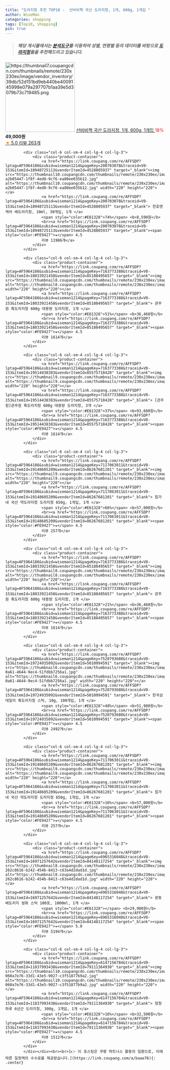 ```yaml
---
title: "도라지청 추천 TOP10 -  선비비책 국산 도라지청, 1개, 600g, 1개입 "
author: WiseMan
categories: shopping
tags: [Top10, shopping]
pin: true
---
```


> ##### 해당 게시물에서는 [**분석도구**](https://itemscout.io/)를 이용하여 **성별**, **연령별** 등의 데이터를 바탕으로 [**도라지청**](https://link.coupang.com/a/baae76)들을 추천해드리고 있습니다.
<div class="container"><div class="row">
            <div class="col-6 col-sm-4 col-lg-4 col-lg-3">
                <div class="product-container">
                    <a href="https://link.coupang.com/re/AFFSDP?lptag=AF5964186&subid=wiseman1214&pageKey=7689449435&traceid=V0-153&itemId=20548865070&vendorItemId=87902398055" target="_blank"><img src="https://thumbnail7.coupangcdn.com/thumbnails/remote/230x230ex/image/vendor_inventory/39db/52d151bd9eb440be4009145998e079a297707b1aa39e5d3079b73c719485.png" alt="https://thumbnail7.coupangcdn.com/thumbnails/remote/230x230ex/image/vendor_inventory/39db/52d151bd9eb440be4009145998e079a297707b1aa39e5d3079b73c719485.png" width="220" height="220"></a>
                    <a href="https://link.coupang.com/re/AFFSDP?lptag=AF5964186&subid=wiseman1214&pageKey=7689449435&traceid=V0-153&itemId=20548865070&vendorItemId=87902398055" target="_blank"> 선비비책 국산 도라지청, 1개, 600g, 1개입 </a>
                    <span style="color:#E61328">18%</span> <b>49,000원</b>
                    <br><a href="https://link.coupang.com/re/AFFSDP?lptag=AF5964186&subid=wiseman1214&pageKey=7689449435&traceid=V0-153&itemId=20548865070&vendorItemId=87902398055" target="_blank"><span style="color:#FE9427">★</span> 5.0
                    리뷰 263개</a>
                </div>
            </div>
            
            <div class="col-6 col-sm-4 col-lg-4 col-lg-3">
                <div class="product-container">
                    <a href="https://link.coupang.com/re/AFFSDP?lptag=AF5964186&subid=wiseman1214&pageKey=200703078&traceid=V0-153&itemId=18948725113&vendorItemId=4528805937" target="_blank"><img src="https://thumbnail10.coupangcdn.com/thumbnails/remote/230x230ex/image/retail/images/8400942258504032-a2b05447-1f8f-4ed0-9cf6-ea80ee035b12.jpg" alt="https://thumbnail10.coupangcdn.com/thumbnails/remote/230x230ex/image/retail/images/8400942258504032-a2b05447-1f8f-4ed0-9cf6-ea80ee035b12.jpg" width="220" height="220"></a>
                    <a href="https://link.coupang.com/re/AFFSDP?lptag=AF5964186&subid=wiseman1214&pageKey=200703078&traceid=V0-153&itemId=18948725113&vendorItemId=4528805937" target="_blank"> 천호엔케어 배도라지청, 10ml, 30개입, 1개 </a>
                    <span style="color:#E61328">74%</span> <b>8,590원</b>
                    <br><a href="https://link.coupang.com/re/AFFSDP?lptag=AF5964186&subid=wiseman1214&pageKey=200703078&traceid=V0-153&itemId=18948725113&vendorItemId=4528805937" target="_blank"><span style="color:#FE9427">★</span> 4.5
                    리뷰 11986개</a>
                </div>
            </div>
            
            <div class="col-6 col-sm-4 col-lg-4 col-lg-3">
                <div class="product-container">
                    <a href="https://link.coupang.com/re/AFFSDP?lptag=AF5964186&subid=wiseman1214&pageKey=7163773388&traceid=V0-153&itemId=18033921458&vendorItemId=85188495657" target="_blank"><img src="https://thumbnail8.coupangcdn.com/thumbnails/remote/230x230ex/image/vendor_inventory/be94/b130210015852c2de4180f09467e53b034ee5a2dbf2fed8c846fc721551d.jpg" alt="https://thumbnail8.coupangcdn.com/thumbnails/remote/230x230ex/image/vendor_inventory/be94/b130210015852c2de4180f09467e53b034ee5a2dbf2fed8c846fc721551d.jpg" width="220" height="220"></a>
                    <a href="https://link.coupang.com/re/AFFSDP?lptag=AF5964186&subid=wiseman1214&pageKey=7163773388&traceid=V0-153&itemId=18033921458&vendorItemId=85188495657" target="_blank"> 관주원 흑도라지청 600g 대용량 도라지청, 1개 </a>
                    <span style="color:#E61328">51%</span> <b>36,460원</b>
                    <br><a href="https://link.coupang.com/re/AFFSDP?lptag=AF5964186&subid=wiseman1214&pageKey=7163773388&traceid=V0-153&itemId=18033921458&vendorItemId=85188495657" target="_blank"><span style="color:#FE9427">★</span> 4.5
                    리뷰 1614개</a>
                </div>
            </div>
            
            <div class="col-6 col-sm-4 col-lg-4 col-lg-3">
                <div class="product-container">
                    <a href="https://link.coupang.com/re/AFFSDP?lptag=AF5964186&subid=wiseman1214&pageKey=7163773388&traceid=V0-153&itemId=19514438383&vendorItemId=85575718428" target="_blank"><img src="https://thumbnail9.coupangcdn.com/thumbnails/remote/230x230ex/image/vendor_inventory/c1a1/3540b6cae230a21c7fa81bd8b4a1c6bce29e01108eb0a91f45f7b1b0e362.jpg" alt="https://thumbnail9.coupangcdn.com/thumbnails/remote/230x230ex/image/vendor_inventory/c1a1/3540b6cae230a21c7fa81bd8b4a1c6bce29e01108eb0a91f45f7b1b0e362.jpg" width="220" height="220"></a>
                    <a href="https://link.coupang.com/re/AFFSDP?lptag=AF5964186&subid=wiseman1214&pageKey=7163773388&traceid=V0-153&itemId=19514438383&vendorItemId=85575718428" target="_blank"> [관주원]관주원 흑도라지청 600g 대용량 도라지청, 3개 </a>
                    <span style="color:#E61328">37%</span> <b>93,600원</b>
                    <br><a href="https://link.coupang.com/re/AFFSDP?lptag=AF5964186&subid=wiseman1214&pageKey=7163773388&traceid=V0-153&itemId=19514438383&vendorItemId=85575718428" target="_blank"><span style="color:#FE9427">★</span> 4.5
                    리뷰 1614개</a>
                </div>
            </div>
            
            <div class="col-6 col-sm-4 col-lg-4 col-lg-3">
                <div class="product-container">
                    <a href="https://link.coupang.com/re/AFFSDP?lptag=AF5964186&subid=wiseman1214&pageKey=7117063011&traceid=V0-153&itemId=19148605209&vendorItemId=86267681201" target="_blank"><img src="https://thumbnail9.coupangcdn.com/thumbnails/remote/230x230ex/image/vendor_inventory/c0ea/7dc9b196e4cb8e4b8603e759f936217b456398b568898ca1c45e4f6de002.jpg" alt="https://thumbnail9.coupangcdn.com/thumbnails/remote/230x230ex/image/vendor_inventory/c0ea/7dc9b196e4cb8e4b8603e759f936217b456398b568898ca1c45e4f6de002.jpg" width="220" height="220"></a>
                    <a href="https://link.coupang.com/re/AFFSDP?lptag=AF5964186&subid=wiseman1214&pageKey=7117063011&traceid=V0-153&itemId=19148605209&vendorItemId=86267681201" target="_blank"> 힘가네 국산 약도라지청 도라지청 650g, 1개입, 1개 </a>
                    <span style="color:#E61328">66%</span> <b>57,000원</b>
                    <br><a href="https://link.coupang.com/re/AFFSDP?lptag=AF5964186&subid=wiseman1214&pageKey=7117063011&traceid=V0-153&itemId=19148605209&vendorItemId=86267681201" target="_blank"><span style="color:#FE9427">★</span> 4.5
                    리뷰 257개</a>
                </div>
            </div>
            
            <div class="col-6 col-sm-4 col-lg-4 col-lg-3">
                <div class="product-container">
                    <a href="https://link.coupang.com/re/AFFSDP?lptag=AF5964186&subid=wiseman1214&pageKey=7163773388&traceid=V0-153&itemId=18033921458&vendorItemId=85188495657" target="_blank"><img src="https://thumbnail8.coupangcdn.com/thumbnails/remote/230x230ex/image/vendor_inventory/be94/b130210015852c2de4180f09467e53b034ee5a2dbf2fed8c846fc721551d.jpg" alt="https://thumbnail8.coupangcdn.com/thumbnails/remote/230x230ex/image/vendor_inventory/be94/b130210015852c2de4180f09467e53b034ee5a2dbf2fed8c846fc721551d.jpg" width="220" height="220"></a>
                    <a href="https://link.coupang.com/re/AFFSDP?lptag=AF5964186&subid=wiseman1214&pageKey=7163773388&traceid=V0-153&itemId=18033921458&vendorItemId=85188495657" target="_blank"> 관주원 흑도라지청 600g 대용량 도라지청, 1개 </a>
                    <span style="color:#E61328">21%</span> <b>36,460원</b>
                    <br><a href="https://link.coupang.com/re/AFFSDP?lptag=AF5964186&subid=wiseman1214&pageKey=7163773388&traceid=V0-153&itemId=18033921458&vendorItemId=85188495657" target="_blank"><span style="color:#FE9427">★</span> 4.5
                    리뷰 1614개</a>
                </div>
            </div>
            
            <div class="col-6 col-sm-4 col-lg-4 col-lg-3">
                <div class="product-container">
                    <a href="https://link.coupang.com/re/AFFSDP?lptag=AF5964186&subid=wiseman1214&pageKey=7520793680&traceid=V0-153&itemId=19724935092&vendorItemId=5010994591" target="_blank"><img src="https://thumbnail6.coupangcdn.com/thumbnails/remote/230x230ex/image/product/image/vendoritem/2019/08/07/5010994591/f498d145-0a61-4644-9ec4-51fdbb7256a1.jpg" alt="https://thumbnail6.coupangcdn.com/thumbnails/remote/230x230ex/image/product/image/vendoritem/2019/08/07/5010994591/f498d145-0a61-4644-9ec4-51fdbb7256a1.jpg" width="220" height="220"></a>
                    <a href="https://link.coupang.com/re/AFFSDP?lptag=AF5964186&subid=wiseman1214&pageKey=7520793680&traceid=V0-153&itemId=19724935092&vendorItemId=5010994591" target="_blank"> 한국삼 데일리 흑도라지청 스틱, 10g, 100개입, 1개 </a>
                    <span style="color:#E61328">48%</span> <b>51,900원</b>
                    <br><a href="https://link.coupang.com/re/AFFSDP?lptag=AF5964186&subid=wiseman1214&pageKey=7520793680&traceid=V0-153&itemId=19724935092&vendorItemId=5010994591" target="_blank"><span style="color:#FE9427">★</span> 4.5
                    리뷰 2492개</a>
                </div>
            </div>
            
            <div class="col-6 col-sm-4 col-lg-4 col-lg-3">
                <div class="product-container">
                    <a href="https://link.coupang.com/re/AFFSDP?lptag=AF5964186&subid=wiseman1214&pageKey=7117063011&traceid=V0-153&itemId=19148605209&vendorItemId=86267681201" target="_blank"><img src="https://thumbnail9.coupangcdn.com/thumbnails/remote/230x230ex/image/vendor_inventory/c0ea/7dc9b196e4cb8e4b8603e759f936217b456398b568898ca1c45e4f6de002.jpg" alt="https://thumbnail9.coupangcdn.com/thumbnails/remote/230x230ex/image/vendor_inventory/c0ea/7dc9b196e4cb8e4b8603e759f936217b456398b568898ca1c45e4f6de002.jpg" width="220" height="220"></a>
                    <a href="https://link.coupang.com/re/AFFSDP?lptag=AF5964186&subid=wiseman1214&pageKey=7117063011&traceid=V0-153&itemId=19148605209&vendorItemId=86267681201" target="_blank"> 힘가네 국산 약도라지청 도라지청 650g, 1개입, 1개 </a>
                    <span style="color:#E61328">16%</span> <b>57,000원</b>
                    <br><a href="https://link.coupang.com/re/AFFSDP?lptag=AF5964186&subid=wiseman1214&pageKey=7117063011&traceid=V0-153&itemId=19148605209&vendorItemId=86267681201" target="_blank"><span style="color:#FE9427">★</span> 4.5
                    리뷰 257개</a>
                </div>
            </div>
            
            <div class="col-6 col-sm-4 col-lg-4 col-lg-3">
                <div class="product-container">
                    <a href="https://link.coupang.com/re/AFFSDP?lptag=AF5964186&subid=wiseman1214&pageKey=6965316048&traceid=V0-153&itemId=16971257642&vendorItemId=84148117254" target="_blank"><img src="https://thumbnail8.coupangcdn.com/thumbnails/remote/230x230ex/image/retail/images/70069310240598-262c8616-b242-454b-8413-c63a4d2dad1d.jpg" alt="https://thumbnail8.coupangcdn.com/thumbnails/remote/230x230ex/image/retail/images/70069310240598-262c8616-b242-454b-8413-c63a4d2dad1d.jpg" width="220" height="220"></a>
                    <a href="https://link.coupang.com/re/AFFSDP?lptag=AF5964186&subid=wiseman1214&pageKey=6965316048&traceid=V0-153&itemId=16971257642&vendorItemId=84148117254" target="_blank"> 광동 배도라지 쌍화 스틱 100포, 1000ml, 1개 </a>
                    <span style="color:#E61328"></span> <b>29,900원</b>
                    <br><a href="https://link.coupang.com/re/AFFSDP?lptag=AF5964186&subid=wiseman1214&pageKey=6965316048&traceid=V0-153&itemId=16971257642&vendorItemId=84148117254" target="_blank"><span style="color:#FE9427">★</span> 5.0
                    리뷰 5194개</a>
                </div>
            </div>
            
            <div class="col-6 col-sm-4 col-lg-4 col-lg-3">
                <div class="product-container">
                    <a href="https://link.coupang.com/re/AFFSDP?lptag=AF5964186&subid=wiseman1214&pageKey=6147156784&traceid=V0-153&itemId=11837993438&vendorItemId=79111364930" target="_blank"><img src="https://thumbnail10.coupangcdn.com/thumbnails/remote/230x230ex/image/retail/images/756464911467561-060a7e76-33d1-43e5-9027-c3f51877b9a2.jpg" alt="https://thumbnail10.coupangcdn.com/thumbnails/remote/230x230ex/image/retail/images/756464911467561-060a7e76-33d1-43e5-9027-c3f51877b9a2.jpg" width="220" height="220"></a>
                    <a href="https://link.coupang.com/re/AFFSDP?lptag=AF5964186&subid=wiseman1214&pageKey=6147156784&traceid=V0-153&itemId=11837993438&vendorItemId=79111364930" target="_blank"> 청청하루 6년근 도라지청, 300g, 1개입, 1개 </a>
                    <span style="color:#E61328">16%</span> <b>32,500원</b>
                    <br><a href="https://link.coupang.com/re/AFFSDP?lptag=AF5964186&subid=wiseman1214&pageKey=6147156784&traceid=V0-153&itemId=11837993438&vendorItemId=79111364930" target="_blank"><span style="color:#FE9427">★</span> 4.5
                    리뷰 1512개</a>
                </div>
            </div>
            </div></div><br><br>[👉 이 포스팅은 쿠팡 파트너스 활동의 일환으로, 이에 따른 일정액의 수수료를 제공받습니다.](https://link.coupang.com/a/baae76){: .center}